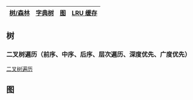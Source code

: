 |[树/森林](trees)|[字典树](https://www.interviewcake.com/concept/python/trie?)|[图](https://www.interviewcake.com/concept/python/graph?)|[LRU 缓存](https://www.interviewcake.com/concept/python/lru-cache?)
|-------|-------|-------|-------|

## 树

### 二叉树遍历（前序、中序、后序、层次遍历、深度优先、广度优先）
[二叉树遍历](https://blog.csdn.net/My_Jobs/article/details/43451187)


## 图



